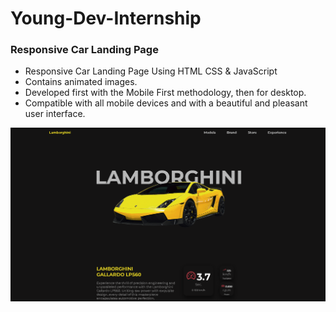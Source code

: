 # Young-Dev-Internship

### Responsive Car Landing Page

- Responsive Car Landing Page Using HTML CSS & JavaScript
- Contains animated images.
- Developed first with the Mobile First methodology, then for desktop.
- Compatible with all mobile devices and with a beautiful and pleasant user interface.

![Preview Image](/Capture.PNG)



